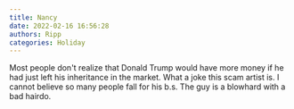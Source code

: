 ```yaml
---
title: Nancy
date: 2022-02-16 16:56:28
authors: Ripp
categories: Holiday
---
```


 Most people don't realize that Donald Trump would have more money if he had just left his inheritance in the market.  What a joke this scam artist is. I cannot believe so many people fall for his b.s. The guy is a blowhard with a bad hairdo.